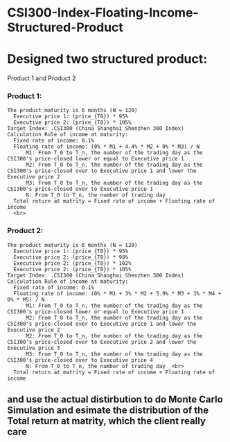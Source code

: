 # CSI300-Index-Floating-Income-Structured-Product

# Designed two structured product: 
Product 1 and Product 2
### Product 1:    
    The product maturity is 6 months (N = 120)
      Executive price 1: (price_{T0}) * 95%  
      Executive price 2: (price_{T0}) * 105%
    Target Index: .CSI300 (China Shanghai Shenzhen 300 Index)
    Calculation Rule of income at maturity:   
      Fixed rate of income: 0.1%  
      Floating rate of income: (0% * M1 + 4.4% * M2 + 0% * M3) / N 
          M1: From T_0 to T_n, the number of the trading day as the CSI300's price-closed lower or equal to Executive price 1  
          M2: From T_0 to T_n, the number of the trading day as the CSI300's price-closed over to Executive price 1 and lower the Executive price 2  
          M3: From T_0 to T_n, the number of the trading day as the CSI300's price-closed over to Executive price 1  
          N: From T_0 to T_n, the number of trading day  
      Total return at matrity = Fixed rate of income + Floating rate of income  
      <br>
### Product 2:  
    The product maturity is 6 months (N = 120)   
      Executive price 1: (price_{T0}) * 95% 
      Executive price 2: (price_{T0}) * 98%  
      Executive price 2: (price_{T0}) * 102%  
      Executive price 2: (price_{T0}) * 105%  
    Target Index: .CSI300 (China Shanghai Shenzhen 300 Index)  
    Calculation Rule of income at maturity:   
      Fixed rate of income: 0.1%  
      Floating rate of income: (0% * M1 + 3% * M2 + 5.9% * M3 + 3% * M4 + 0% * M5) / N  
          M1: From T_0 to T_n, the number of the trading day as the CSI300's price-closed lower or equal to Executive price 1  
          M2: From T_0 to T_n, the number of the trading day as the CSI300's price-closed over to Executive price 1 and lower the Executive price 2  
          M2: From T_0 to T_n, the number of the trading day as the CSI300's price-closed over to Executive price 2 and lower the Executive price 3  
          M3: From T_0 to T_n, the number of the trading day as the CSI300's price-closed over to Executive price 4  
          N: From T_0 to T_n, the number of trading day  <br>
      Total return at matrity = Fixed rate of income + Floating rate of income  
      
##  and use the actual distirbution to do Monte Carlo Simulation and esimate the distribution of the Total return at matrity, which the client really care 
